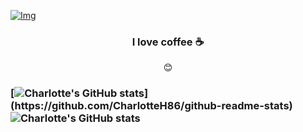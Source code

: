 <!--[![Img](https://i.imgur.com/ZMWua5M.jpg)](https://github.com/CharlotteH86) -->

[![Img](https://i.imgur.com/Fn8shCj.png)](https://github.com/CharlotteH86)



### <div align="center">I love coffee ☕️</div>

<div align="center">😊</div>


### [![Charlotte's GitHub stats](https://github-readme-stats.vercel.app/api?username=CharlotteH86&theme=material-palenight&align="center")](https://github.com/CharlotteH86/github-readme-stats) ![Charlotte's GitHub stats](https://github-readme-stats.vercel.app/api/top-langs/?username=CharlotteH86&show_icons=true&theme=material-palenight&align="center")

<!--
**CharlotteH86/CharlotteH86** is a ✨ _special_ ✨ repository because its `README.md` (this file) appears on your GitHub profile.

Here are some ideas to get you started:

- 🔭 I’m currently working on ...
- 🌱 I’m currently learning ...
- 👯 I’m looking to collaborate on ...
- 🤔 I’m looking for help with ...
- 💬 Ask me about ...
- 📫 How to reach me: ...
- 😄 Pronouns: ...
- ⚡ Fun fact: ...
-->
